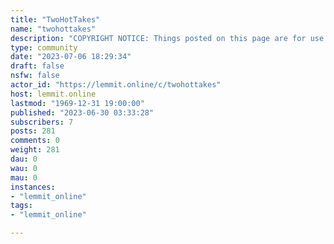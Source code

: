 ```yaml
---
title: "TwoHotTakes" 
name: "twohottakes"
description: "COPYRIGHT NOTICE: Things posted on this page are for use on Two Hot Takes podcast and accounts. Subreddit for listeners of the Two Hot Takes..."
type: community
date: "2023-07-06 18:29:34"
draft: false
nsfw: false
actor_id: "https://lemmit.online/c/twohottakes"
host: lemmit.online
lastmod: "1969-12-31 19:00:00"
published: "2023-06-30 03:33:28"
subscribers: 7
posts: 281
comments: 0
weight: 281
dau: 0
wau: 0
mau: 0
instances:
- "lemmit_online"
tags: 
- "lemmit_online"

---
```

